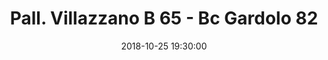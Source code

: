 ---
title: Pall. Villazzano B 65 - Bc Gardolo 82
date: 2018-10-25 19:30:00
squadra-a: Pall. Villazzano B
punteggio-a: 82
squadra-b: Bc Gardolo
punteggio-b: 65
partite/squadra: under-16-18-19
luogo: PALESTRA S.M. PASCOLI
categoria: under 16
---